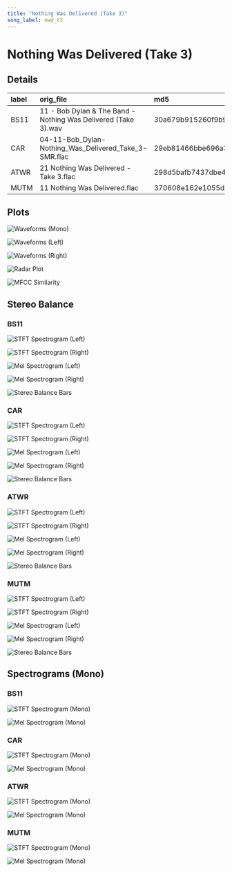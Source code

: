 ```yaml
---
title: "Nothing Was Delivered (Take 3)"
song_label: nwd_t3
---
```


# Nothing Was Delivered (Take 3)

## Details

| label   | orig_file                                                      | md5                              |   disc |   track |   duration_sec | duration_fmt   |   loudness |   loudness_left |   loudness_right |   loudness_balance |       rms |   rms_left |   rms_right |   rms_balance |     lr_corr |   spectral_centroid |
|:--------|:---------------------------------------------------------------|:---------------------------------|-------:|--------:|---------------:|:---------------|-----------:|----------------:|-----------------:|-------------------:|----------:|-----------:|------------:|--------------:|------------:|--------------------:|
| BS11    | 11 - Bob Dylan & The Band - Nothing Was Delivered (Take 3).wav | 30a679b915260f9b9b333d02aa3d21ed |      4 |      11 |        33.4    | 00:33:399      |   -16.519  |        -16.6824 |         -15.9774 |          -0.705003 | 0.126344  |   0.13212  |    0.125048 |    0.00707166 |  0.905029   |             3162.55 |
| CAR     | 04-11-Bob_Dylan-Nothing_Was_Delivered_Take_3-SMR.flac          | 29eb81466bbe696a377b6a0eec605f9a |      4 |      11 |        33.3997 | 00:33:399      |   -16.5186 |        -16.6821 |         -15.977  |          -0.705101 | 0.126322  |   0.132095 |    0.125028 |    0.00706761 |  0.905029   |             2628.47 |
| ATWR    | 21 Nothing Was Delivered - Take 3.flac                         | 298d5bafb7437dbe418fc7ed9b3fe358 |      4 |      21 |        32.9333 | 00:32:933      |   -17.2932 |        -12.7007 |         -16.8842 |           4.18343  | 0.116253  |   0.180663 |    0.134492 |    0.0461705  | -0.00131527 |             2513.81 |
| MUTM    | 11 Nothing Was Delivered.flac                                  | 370608e162e1055d4bd2e57d24e0b210 |      1 |      11 |        31.7467 | 00:31:746      |   -18.9824 |        -14.8176 |         -17.7078 |           2.8902   | 0.0966176 |   0.139305 |    0.118801 |    0.0205038  |  0.0188353  |             2434.01 |

## Plots
![Waveforms (Mono)](../assets/songs/nwd_t3/nwd_t3-waveforms_Mono.png)

![Waveforms (Left)](../assets/songs/nwd_t3/nwd_t3-waveforms_L.png)

![Waveforms (Right)](../assets/songs/nwd_t3/nwd_t3-waveforms_R.png)

![Radar Plot](../assets/songs/nwd_t3/nwd_t3-radar_plot.png)

![MFCC Similarity](../assets/songs/nwd_t3/nwd_t3-similarity_matrix.png)

## Stereo Balance

### BS11

![STFT Spectrogram (Left)](../assets/songs/nwd_t3/nwd_t3-BS11_spectrogram_L.png)

![STFT Spectrogram (Right)](../assets/songs/nwd_t3/nwd_t3-BS11_spectrogram_R.png)

![Mel Spectrogram (Left)](../assets/songs/nwd_t3/nwd_t3-BS11_melspec_L.png)

![Mel Spectrogram (Right)](../assets/songs/nwd_t3/nwd_t3-BS11_melspec_R.png)

![Stereo Balance Bars](../assets/songs/nwd_t3/nwd_t3-BS11_balance.png)

### CAR

![STFT Spectrogram (Left)](../assets/songs/nwd_t3/nwd_t3-CAR_spectrogram_L.png)

![STFT Spectrogram (Right)](../assets/songs/nwd_t3/nwd_t3-CAR_spectrogram_R.png)

![Mel Spectrogram (Left)](../assets/songs/nwd_t3/nwd_t3-CAR_melspec_L.png)

![Mel Spectrogram (Right)](../assets/songs/nwd_t3/nwd_t3-CAR_melspec_R.png)

![Stereo Balance Bars](../assets/songs/nwd_t3/nwd_t3-CAR_balance.png)

### ATWR

![STFT Spectrogram (Left)](../assets/songs/nwd_t3/nwd_t3-ATWR_spectrogram_L.png)

![STFT Spectrogram (Right)](../assets/songs/nwd_t3/nwd_t3-ATWR_spectrogram_R.png)

![Mel Spectrogram (Left)](../assets/songs/nwd_t3/nwd_t3-ATWR_melspec_L.png)

![Mel Spectrogram (Right)](../assets/songs/nwd_t3/nwd_t3-ATWR_melspec_R.png)

![Stereo Balance Bars](../assets/songs/nwd_t3/nwd_t3-ATWR_balance.png)

### MUTM

![STFT Spectrogram (Left)](../assets/songs/nwd_t3/nwd_t3-MUTM_spectrogram_L.png)

![STFT Spectrogram (Right)](../assets/songs/nwd_t3/nwd_t3-MUTM_spectrogram_R.png)

![Mel Spectrogram (Left)](../assets/songs/nwd_t3/nwd_t3-MUTM_melspec_L.png)

![Mel Spectrogram (Right)](../assets/songs/nwd_t3/nwd_t3-MUTM_melspec_R.png)

![Stereo Balance Bars](../assets/songs/nwd_t3/nwd_t3-MUTM_balance.png)

## Spectrograms (Mono)

### BS11

![STFT Spectrogram (Mono)](../assets/songs/nwd_t3/nwd_t3-BS11_spectrogram_Mono.png)

![Mel Spectrogram (Mono)](../assets/songs/nwd_t3/nwd_t3-BS11_melspec_Mono.png)

### CAR

![STFT Spectrogram (Mono)](../assets/songs/nwd_t3/nwd_t3-CAR_spectrogram_Mono.png)

![Mel Spectrogram (Mono)](../assets/songs/nwd_t3/nwd_t3-CAR_melspec_Mono.png)

### ATWR

![STFT Spectrogram (Mono)](../assets/songs/nwd_t3/nwd_t3-ATWR_spectrogram_Mono.png)

![Mel Spectrogram (Mono)](../assets/songs/nwd_t3/nwd_t3-ATWR_melspec_Mono.png)

### MUTM

![STFT Spectrogram (Mono)](../assets/songs/nwd_t3/nwd_t3-MUTM_spectrogram_Mono.png)

![Mel Spectrogram (Mono)](../assets/songs/nwd_t3/nwd_t3-MUTM_melspec_Mono.png)

